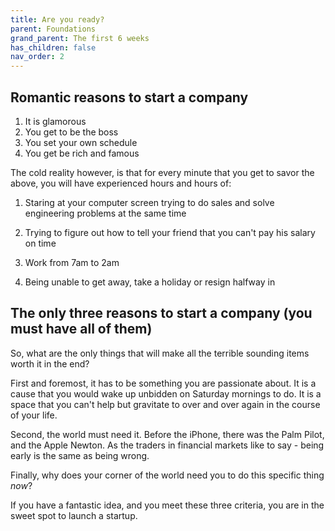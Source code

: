 ```yaml
---
title: Are you ready?
parent: Foundations
grand_parent: The first 6 weeks
has_children: false
nav_order: 2
---
```


## Romantic reasons to start a company

1. It is glamorous
2. You get to be the boss
3. You set your own schedule
4. You get be rich and famous

The cold reality however, is that for every minute that you get to savor the above, you will have experienced hours and hours of:

1. Staring at your computer screen trying to do sales and solve engineering problems at the same time

2. Trying to figure out how to tell your friend that you can't pay his salary on time

3. Work from 7am to 2am

4. Being unable to get away, take a holiday or resign halfway in

## The only three reasons to start a company (you must have all of them)

So, what are the only things that will make all the terrible sounding items worth it in the end?

First and foremost, it has to be something you are passionate about. It is a cause that you would wake up unbidden on Saturday mornings to do. It is a space that you can't help but gravitate to over and over again in the course of your life. 

Second, the world must need it. Before the iPhone, there was the Palm Pilot, and the Apple Newton. As the traders in financial markets like to say - being early is the same as being wrong.

Finally, why does your corner of the world need you to do this specific thing *now*?

If you have a fantastic idea, and you meet these three criteria, you are in the sweet spot to launch a startup. 
